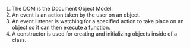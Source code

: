 1. The DOM is the Document Object Model.
2. An event is an action taken by the user on an object.
3. An event listener is watching for a specified action to take place on an object so it can then execute a function.
4. A constructor is used for creating and initializing objects inside of a class.